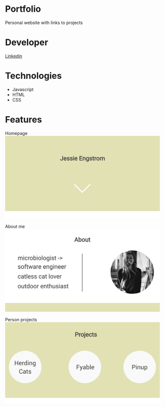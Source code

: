 # Portfolio

Personal website with links to projects

# Developer

[Linkedin](http://www.linkedin.com/in/jessieengstrom)

# Technologies
* Javascript
* HTML
* CSS

# Features

Homepage
![alt text](https://github.com/jessieengstrom/personal-website/blob/master/static/homepage.png "Homepage")

About me
![alt text](https://github.com/jessieengstrom/personal-website/blob/master/static/about.png "About")

Person projects
![alt text](https://github.com/jessieengstrom/personal-website/blob/master/static/projects.png "Projects")